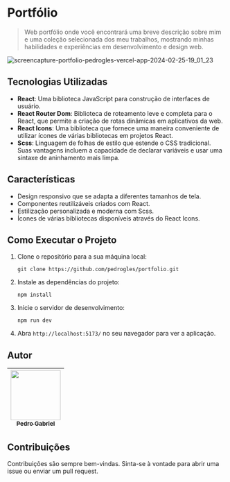
# Portfólio

>  Web portfólio onde você encontrará uma breve descrição sobre mim e uma coleção selecionada dos meu trabalhos, mostrando minhas habilidades e experiências em desenvolvimento e design web.

![screencapture-portfolio-pedrogles-vercel-app-2024-02-25-19_01_23](https://github.com/pedrogles/portfolio/assets/76228682/87225d31-d09f-456a-918e-1e95750fee11)

## Tecnologias Utilizadas

- **React**: Uma biblioteca JavaScript para construção de interfaces de usuário.
- **React Router Dom**: Biblioteca de roteamento leve e completa para o React, que permite a criação de rotas dinâmicas em aplicativos da web.
- **React Icons**: Uma biblioteca que fornece uma maneira conveniente de utilizar ícones de várias bibliotecas em projetos React.
- **Scss**:  Linguagem de folhas de estilo que estende o CSS tradicional. Suas vantagens incluem a capacidade de declarar variáveis e usar uma sintaxe de aninhamento mais limpa.

## Características

- Design responsivo que se adapta a diferentes tamanhos de tela.
- Componentes reutilizáveis criados com React.
- Estilização personalizada e moderna com Scss.
- Ícones de várias bibliotecas disponíveis através do React Icons.

## Como Executar o Projeto

1. Clone o repositório para a sua máquina local:

   ```
   git clone https://github.com/pedrogles/portfolio.git
   ```
   
2. Instale as dependências do projeto:
   
   ```
   npm install
   ```
   
3. Inicie o servidor de desenvolvimento: <br>

   ```
   npm run dev
   ```
    
4. Abra `http://localhost:5173/` no seu navegador para ver a aplicação.

## Autor
| [<img loading="lazy" src="https://avatars.githubusercontent.com/u/76228682?s=400&u=aaf31f62d04947559642f8f8e2d166faf39d5d86&v=4" width=115><br><sub>Pedro Gabriel</sub>](https://github.com/pedrogles) | 
| :---: | 

## Contribuições

Contribuições são sempre bem-vindas. Sinta-se à vontade para abrir uma issue ou enviar um pull request.

